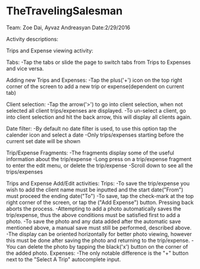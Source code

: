 # TheTravelingSalesman
Team: Zoe Dai, Ayvaz Andreasyan
Date:2/29/2016

Activity descriptions:

Trips and Expense viewing activity:

Tabs:
-Tap the tabs or slide the page to switch tabs from Trips to Expenses and vice versa.

Adding new Trips and Expenses:
-Tap the plus('+') icon on the top right corner of the screen to add a new trip or expense(dependent on current tab)

Client selection:
-Tap the arrow('>') to go into client selection, when not selected all client trips/expenses are displayed.
-To un-select a client, go into client selection and hit the back arrow, this will display all clients again.

Date filter:
-By default no date filter is used, to use this option tap the calender icon and select a date
-Only trips/expenses starting before the current set date will be shown

Trip/Expense Fragments:
-The fragments display some of the useful information about the trip/expense
-Long press on a trip/expense fragment to enter the edit menu, or delete the trip/expense
-Scroll down to see all the trips/expenses


Trips and Expense Add/Edit activities:
Trips:
-To save the trip/expense you wish to add the client name must be inputted and the start date("From") must proceed the ending date("To")
-To save, tap the check-mark at the top right corner of the screen, or tap the ("Add Expense") button. Pressing back aborts the process.
-Attempting to add a photo automatically saves the trip/expense, thus the above conditions must be satisfied first to add a photo.
-To save the photo and any data added after the automatic save mentioned above, a manual save must still be performed, described above.
-The display can be oriented horizontally for better photo viewing, however this must be done after saving the photo and returning to the trip/expense.
-You can delete the photo by tapping the black('x') button on the corner of the added photo.
Expenses:
-The only notable difference is the "+" button next to the "Select A Trip" autocomplete input.


